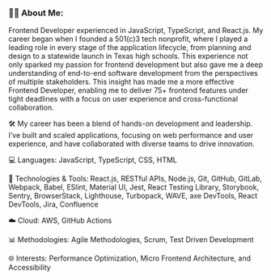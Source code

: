 ### 👨‍💻 About Me: 
Frontend Developer experienced in JavaScript, TypeScript, and React.js. My career began when I founded a 501(c)3 tech nonprofit, where I played a leading role in every stage of the application lifecycle, from planning and design to a statewide launch in Texas high schools. This experience not only sparked my passion for frontend development but also gave me a deep understanding of end-to-end software development from the perspectives of multiple stakeholders. This insight has made me a more effective Frontend Developer, enabling me to deliver 75+ frontend features under tight deadlines with a focus on user experience and cross-functional collaboration. 

🛠️ My career has been a blend of hands-on development and leadership. I’ve built and scaled applications, focusing on web performance and user experience, and have collaborated with diverse teams to drive innovation.

💻 Languages: JavaScript, TypeScript, CSS, HTML

🔧 Technologies & Tools: React.js, RESTful APIs, Node.js, Git, GitHub, GitLab, Webpack, Babel, ESlint, Material UI, Jest, React Testing Library, Storybook, Sentry, BrowserStack, Lighthouse, Turbopack, WAVE, axe DevTools, React DevTools, Jira, Confluence

☁️ Cloud: AWS, GitHub Actions

📊 Methodologies: Agile Methodologies, Scrum, Test Driven Development

🌐 Interests: Performance Optimization, Micro Frontend Architecture, and Accessibility
